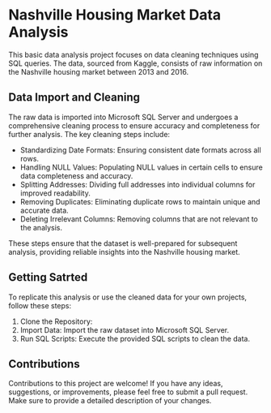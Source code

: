 # Nashville Housing Market Data Analysis

This basic data analysis project focuses on data cleaning techniques using SQL queries. The data, sourced from Kaggle, consists of raw information on the Nashville housing market between 2013 and 2016.

## Data Import and Cleaning

The raw data is imported into Microsoft SQL Server and undergoes a comprehensive cleaning process to ensure accuracy and completeness for further analysis. The key cleaning steps include:

* Standardizing Date Formats: Ensuring consistent date formats across all rows.
* Handling NULL Values: Populating NULL values in certain cells to ensure data completeness and accuracy.
* Splitting Addresses: Dividing full addresses into individual columns for improved readability.
* Removing Duplicates: Eliminating duplicate rows to maintain unique and accurate data.
* Deleting Irrelevant Columns: Removing columns that are not relevant to the analysis.
  
These steps ensure that the dataset is well-prepared for subsequent analysis, providing reliable insights into the Nashville housing market.

## Getting Satrted

To replicate this analysis or use the cleaned data for your own projects, follow these steps:

1. Clone the Repository:
2. Import Data: Import the raw dataset into Microsoft SQL Server.
3. Run SQL Scripts: Execute the provided SQL scripts to clean the data.

## Contributions

Contributions to this project are welcome! If you have any ideas, suggestions, or improvements, please feel free to submit a pull request. Make sure to provide a detailed description of your changes.
